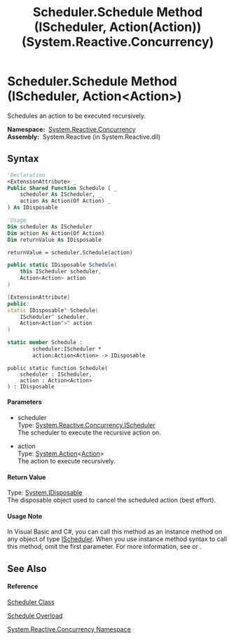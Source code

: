 ﻿---
title: Scheduler.Schedule Method (IScheduler, Action(Action)) (System.Reactive.Concurrency)
TOCTitle: Schedule Method (IScheduler, Action(Action))
ms:assetid: M:System.Reactive.Concurrency.Scheduler.Schedule(System.Reactive.Concurrency.IScheduler,System.Action{System.Action})
ms:mtpsurl: https://msdn.microsoft.com/en-us/library/system.reactive.concurrency.scheduler.schedule(v=VS.103)
ms:contentKeyID: 36069284
ms.date: 06/28/2011
mtps_version: v=VS.103
dev_langs:
- vb
- csharp
- c++
- fsharp
- jscript
---

# Scheduler.Schedule Method (IScheduler, Action\<Action\>)

Schedules an action to be executed recursively.

**Namespace:**  [System.Reactive.Concurrency](hh229042\(v=vs.103\).md)  
**Assembly:**  System.Reactive (in System.Reactive.dll)

## Syntax

``` vb
'Declaration
<ExtensionAttribute> _
Public Shared Function Schedule ( _
    scheduler As IScheduler, _
    action As Action(Of Action) _
) As IDisposable
```

``` vb
'Usage
Dim scheduler As IScheduler
Dim action As Action(Of Action)
Dim returnValue As IDisposable

returnValue = scheduler.Schedule(action)
```

``` csharp
public static IDisposable Schedule(
    this IScheduler scheduler,
    Action<Action> action
)
```

``` c++
[ExtensionAttribute]
public:
static IDisposable^ Schedule(
    IScheduler^ scheduler, 
    Action<Action^>^ action
)
```

``` fsharp
static member Schedule : 
        scheduler:IScheduler * 
        action:Action<Action> -> IDisposable 
```

``` jscript
public static function Schedule(
    scheduler : IScheduler, 
    action : Action<Action>
) : IDisposable
```

#### Parameters

  - scheduler  
    Type: [System.Reactive.Concurrency.IScheduler](hh229149\(v=vs.103\).md)  
    The scheduler to execute the recursive action on.  

<!-- end list -->

  - action  
    Type: [System.Action](https://msdn.microsoft.com/en-us/library/018hxwa8)\<[Action](https://msdn.microsoft.com/en-us/library/Bb534741)\>  
    The action to execute recursively.  

#### Return Value

Type: [System.IDisposable](https://msdn.microsoft.com/en-us/library/aax125c9)  
The disposable object used to cancel the scheduled action (best effort).  

#### Usage Note

In Visual Basic and C\#, you can call this method as an instance method on any object of type [IScheduler](hh229149\(v=vs.103\).md). When you use instance method syntax to call this method, omit the first parameter. For more information, see [](https://msdn.microsoft.com/en-us/library/Bb384936) or [](https://msdn.microsoft.com/en-us/library/Bb383977).

## See Also

#### Reference

[Scheduler Class](hh229170\(v=vs.103\).md)

[Schedule Overload](hh229081\(v=vs.103\).md)

[System.Reactive.Concurrency Namespace](hh229042\(v=vs.103\).md)

